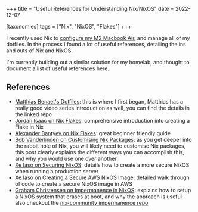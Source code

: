 +++
title = "Useful References for Understanding Nix/NixOS"
date = 2022-12-07

[taxonomies]
tags = ["Nix", "NixOS", "Flakes"]
+++

I recently used Nix to [configure my M2 Macbook Air](https://github.com/mich-murphy/nix-config), and manage all of my dotfiles. In the process I found a lot of useful references, detailing the ins and outs of Nix and NixOS.

I'm currently building out a similar solution for my homelab, and thought to document a list of useful references here.

<!-- more -->

## References

- [Matthias Benaet's Dotfiles](https://github.com/MatthiasBenaets/nixos-config): this is where I first began, Matthias has a really good video series introduction as well, you can find the details in the linked repo
- [Jordan Isaac on Nix Flakes](https://jdisaacs.com/blog/nixos-config/): comprehensive introduction into creating a Flake in Nix
- [Alexander Bantyev on Nix Flakes](https://serokell.io/blog/practical-nix-flakes): great beginner friendly guide
- [Bob Vanderlinden on Customising Nix Packages](https://bobvanderlinden.me/customizing-packages-in-nix/): as you get deeper into the rabbit hole of Nix, you will likely need to customise Nix packages, this post clearly explains the different ways you can accomplish this, and why you would use one over another
- [Xe Iaso on Securing NixOS](https://xeiaso.net/blog/paranoid-nixos-2021-07-18): details how to create a more secure NixOS when running a production server
- [Xe Iaso on Creating a Secure AWS NixOS Image](https://xeiaso.net/blog/paranoid-nixos-aws-2021-08-11): detailed walk through of code to create a secure NixOS image in AWS
- [Graham Christensen on Impermanence in NixOS](https://grahamc.com/blog/erase-your-darlings): explains how to setup a NixOS system that erases at boot, and why the approach is useful - also checkout the [nix-community impermanence repo](https://github.com/nix-community/impermanence)

